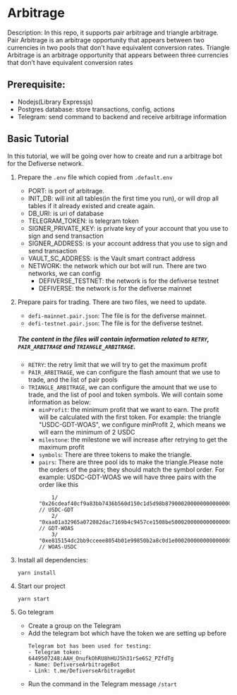 # Arbitrage

Description: In this repo, it supports pair arbitrage and triangle arbitrage. Pair Arbitrage is an arbitrage opportunity that appears between two currencies in two pools that don’t have equivalent conversion rates. Triangle Arbitrage is an arbitrage opportunity that appears between three currencies that don’t have equivalent conversion rates

## Prerequisite:
- Nodejs(Library Expressjs)
- Postgres database: store transactions, config, actions
- Telegram: send command to backend and receive arbitrage information


## Basic Tutorial
In this tutorial, we will be going over how to create and run a arbitrage bot for the Defiverse network.

1. Prepare the `.env` file which copied from `.default.env`
    - PORT: is port of arbitrage. 
    - INIT_DB: will init all tables(in the first time you run), or will drop all tables if it already existed and create again.
    - DB_URI: is uri of database
    - TELEGRAM_TOKEN: is telegram token
    - SIGNER_PRIVATE_KEY: is private key of your account that you use to sign and send transaction
    - SIGNER_ADDRESS: is your account address that you use to sign and send transaction
    - VAULT_SC_ADDRESS: is the Vault smart contract address
    - NETWORK: the network which our bot will run. There are two networks, we can config
        + DEFIVERSE_TESTNET: the network is for the defiverse testnet
        + DEFIVERSE: the network is for the defiverse mainnet
2. Prepare pairs for trading. There are two files, we need to update. 
    - `defi-mainnet.pair.json`: The file is for the defiverse mainnet.
    - `defi-testnet.pair.json`: The file is for the defiverse testnet.

    ##### The content in the files will contain information related to `RETRY`, `PAIR_ARBITRAGE` and `TRIANGLE_ARBITRAGE`.

    - `RETRY`: the retry limit that we will try to get the maximum profit
    - `PAIR_ARBITRAGE`, we can configure the flash amount that we use to trade, and the list of pair pools
    - `TRIANGLE_ARBITRAGE`, we can configure the amount that we use to trade, and the list of pool and token symbols. We will contain some information as below:
        + `minProfit`: the minimum profit that we want to earn. The profit will be calculated with the first token. For example: the triangle "USDC-GDT-WOAS", we configure minProfit 2,  which means we will earn the minimum of 2 USDC
        + `milestone`: the milestone we will increase after retrying to get the maximum profit
        + `symbols`: There are three tokens to make the triangle.
        + `pairs`: There are three pool ids to make the triangle.Please note the orders of the pairs; they should match the symbol order. For example: USDC-GDT-WOAS we will have three pairs with the order like this
            ```
                1/ "0x26cdeaf40cf9a83bb7436b560d150c1d5d98b87900020000000000000000000a" // USDC-GDT
                2/ "0xaa01a32965a072082dac7169b4c9457ce1508be5000200000000000000000001" // GDT-WOAS
                3/ "0xe815154dc2bb9cceee8054b01e99850b2a8c0d1e000200000000000000000002" // WOAS-USDC
            ```


3. Install all dependencies:

    ```
    yarn install
    ```

4. Start our project

    ```
    yarn start
    ```

5. Go telegram 
    - Create a group on the Telegram
    - Add the telegram bot which have the token we are setting up before
        ```
        Telegram bot has been used for testing:
        - Telegram token: 6449507248:AAH_OnufkOhRU8hHUJ5h31rSe6S2_PZfdTg
        - Name: DefiverseArbitrageBot
        - Link: t.me/DefiverseArbitrageBot
        ```
    - Run the command in the Telegram message `/start`